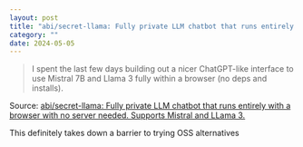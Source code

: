 ```yaml
---
layout: post
title: "abi/secret-llama: Fully private LLM chatbot that runs entirely with a browser with no server needed. Supports Mistral and LLama 3."
category: ""
date: 2024-05-05
---
```


>I spent the last few days building out a nicer ChatGPT-like interface to use Mistral 7B and Llama 3 fully within a browser (no deps and installs).

Source: [abi/secret-llama: Fully private LLM chatbot that runs entirely with a browser with no server needed. Supports Mistral and LLama 3.](https://github.com/abi/secret-llama)

This definitely takes down a barrier to trying OSS alternatives 
